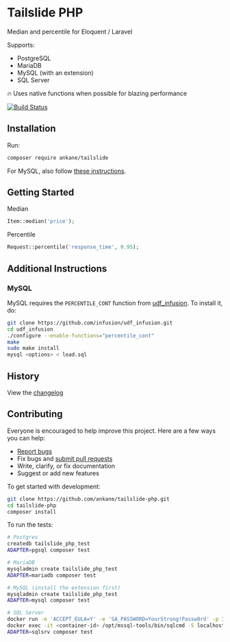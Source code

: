# Tailslide PHP

Median and percentile for Eloquent / Laravel

Supports:

- PostgreSQL
- MariaDB
- MySQL (with an extension)
- SQL Server

:fire: Uses native functions when possible for blazing performance

[![Build Status](https://github.com/ankane/tailslide-php/actions/workflows/build.yml/badge.svg)](https://github.com/ankane/tailslide-php/actions)

## Installation

Run:

```sh
composer require ankane/tailslide
```

For MySQL, also follow [these instructions](#additional-instructions).

## Getting Started

Median

```php
Item::median('price');
```

Percentile

```php
Request::percentile('response_time', 0.95);
```

## Additional Instructions

### MySQL

MySQL requires the `PERCENTILE_CONT` function from [udf_infusion](https://github.com/infusion/udf_infusion). To install it, do:

```sh
git clone https://github.com/infusion/udf_infusion.git
cd udf_infusion
./configure --enable-functions="percentile_cont"
make
sudo make install
mysql <options> < load.sql
```

## History

View the [changelog](CHANGELOG.md)

## Contributing

Everyone is encouraged to help improve this project. Here are a few ways you can help:

- [Report bugs](https://github.com/ankane/tailslide-php/issues)
- Fix bugs and [submit pull requests](https://github.com/ankane/tailslide-php/pulls)
- Write, clarify, or fix documentation
- Suggest or add new features

To get started with development:

```sh
git clone https://github.com/ankane/tailslide-php.git
cd tailslide-php
composer install
```

To run the tests:

```sh
# Postgres
createdb tailslide_php_test
ADAPTER=pgsql composer test

# MariaDB
mysqladmin create tailslide_php_test
ADAPTER=mariadb composer test

# MySQL (install the extension first)
mysqladmin create tailslide_php_test
ADAPTER=mysql composer test

# SQL Server
docker run -e 'ACCEPT_EULA=Y' -e 'SA_PASSWORD=YourStrong!Passw0rd' -p 1433:1433 -d mcr.microsoft.com/mssql/server:2019-latest
docker exec -it <container-id> /opt/mssql-tools/bin/sqlcmd -S localhost -U SA -P YourStrong\!Passw0rd -Q "CREATE DATABASE tailslide_php_test"
ADAPTER=sqlsrv composer test
```
